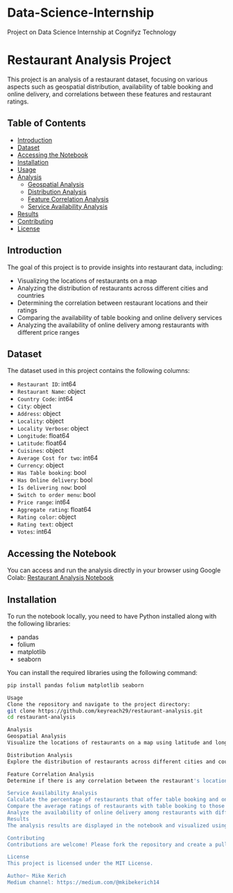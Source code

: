 # Data-Science-Internship
Project on Data Science Internship at Cognifyz Technology
# Restaurant Analysis Project

This project is an analysis of a restaurant dataset, focusing on various aspects such as geospatial distribution, availability of table booking and online delivery, and correlations between these features and restaurant ratings.

## Table of Contents

- [Introduction](#introduction)
- [Dataset](#dataset)
- [Accessing the Notebook](#accessing-the-notebook)
- [Installation](#installation)
- [Usage](#usage)
- [Analysis](#analysis)
  - [Geospatial Analysis](#geospatial-analysis)
  - [Distribution Analysis](#distribution-analysis)
  - [Feature Correlation Analysis](#feature-correlation-analysis)
  - [Service Availability Analysis](#service-availability-analysis)
- [Results](#results)
- [Contributing](#contributing)
- [License](#license)

## Introduction

The goal of this project is to provide insights into restaurant data, including:
- Visualizing the locations of restaurants on a map
- Analyzing the distribution of restaurants across different cities and countries
- Determining the correlation between restaurant locations and their ratings
- Comparing the availability of table booking and online delivery services
- Analyzing the availability of online delivery among restaurants with different price ranges

## Dataset

The dataset used in this project contains the following columns:
- `Restaurant ID`: int64
- `Restaurant Name`: object
- `Country Code`: int64
- `City`: object
- `Address`: object
- `Locality`: object
- `Locality Verbose`: object
- `Longitude`: float64
- `Latitude`: float64
- `Cuisines`: object
- `Average Cost for two`: int64
- `Currency`: object
- `Has Table booking`: bool
- `Has Online delivery`: bool
- `Is delivering now`: bool
- `Switch to order menu`: bool
- `Price range`: int64
- `Aggregate rating`: float64
- `Rating color`: object
- `Rating text`: object
- `Votes`: int64

## Accessing the Notebook

You can access and run the analysis directly in your browser using Google Colab:
[Restaurant Analysis Notebook](https://colab.research.google.com/drive/1U7CUO2Oo8O56T9mPNDp1AYtF4ULVbPHK?usp=sharing)

## Installation

To run the notebook locally, you need to have Python installed along with the following libraries:
- pandas
- folium
- matplotlib
- seaborn

You can install the required libraries using the following command:

```bash
pip install pandas folium matplotlib seaborn

Usage
Clone the repository and navigate to the project directory:
git clone https://github.com/keyreach29/restaurant-analysis.git
cd restaurant-analysis

Analysis
Geospatial Analysis
Visualize the locations of restaurants on a map using latitude and longitude information.

Distribution Analysis
Explore the distribution of restaurants across different cities and countries.

Feature Correlation Analysis
Determine if there is any correlation between the restaurant's location and its rating.

Service Availability Analysis
Calculate the percentage of restaurants that offer table booking and online delivery.
Compare the average ratings of restaurants with table booking to those without.
Analyze the availability of online delivery among restaurants with different price ranges.
Results
The analysis results are displayed in the notebook and visualized using plots.

Contributing
Contributions are welcome! Please fork the repository and create a pull request with your changes.

License
This project is licensed under the MIT License.

Author~ Mike Kerich
Medium channel: https://medium.com/@mkibekerich14